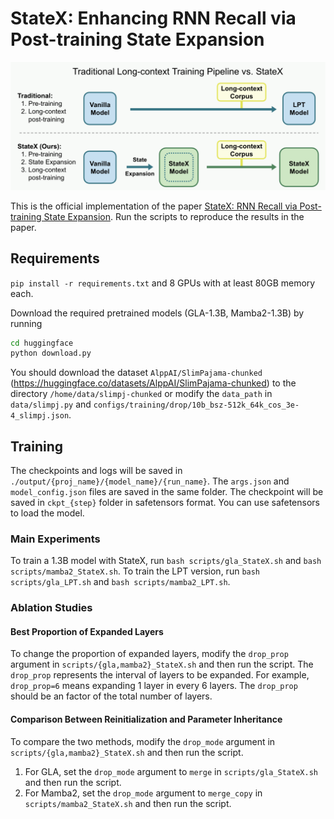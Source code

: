 # StateX: Enhancing RNN Recall via Post-training State Expansion

![Training pipeline of StateX versus ordinary long-context post-training](images/pipeline.png)

This is the official implementation of the paper [StateX: RNN Recall via Post-training State Expansion](https://arxiv.org/abs/xxxx.xxxxx). Run the scripts to reproduce the results in the paper.

## Requirements

`pip install -r requirements.txt` and 8 GPUs with at least 80GB memory each.

Download the required pretrained models (GLA-1.3B, Mamba2-1.3B) by running

```bash
cd huggingface
python download.py
```

You should download the dataset `AlppAI/SlimPajama-chunked` (<https://huggingface.co/datasets/AlppAI/SlimPajama-chunked>) to the directory `/home/data/slimpj-chunked` or modify the `data_path` in `data/slimpj.py` and `configs/training/drop/10b_bsz-512k_64k_cos_3e-4_slimpj.json`.

## Training

The checkpoints and logs will be saved in `./output/{proj_name}/{model_name}/{run_name}`. The `args.json` and `model_config.json` files are saved in the same folder. The checkpoint will be saved in `ckpt_{step}` folder in safetensors format. You can use safetensors to load the model.

### Main Experiments

To train a 1.3B model with StateX, run `bash scripts/gla_StateX.sh` and `bash scripts/mamba2_StateX.sh`. To train the LPT version, run `bash scripts/gla_LPT.sh` and `bash scripts/mamba2_LPT.sh`.

### Ablation Studies

#### Best Proportion of Expanded Layers

To change the proportion of expanded layers, modify the `drop_prop` argument in `scripts/{gla,mamba2}_StateX.sh` and then run the script. The `drop_prop` represents the interval of layers to be expanded. For example, `drop_prop=6` means expanding 1 layer in every 6 layers. The `drop_prop` should be an factor of the total number of layers.

#### Comparison Between Reinitialization and Parameter Inheritance

To compare the two methods, modify the `drop_mode` argument in `scripts/{gla,mamba2}_StateX.sh` and then run the script.

1. For GLA, set the `drop_mode` argument to `merge` in `scripts/gla_StateX.sh` and then run the script.
2. For Mamba2, set the `drop_mode` argument to `merge_copy` in `scripts/mamba2_StateX.sh` and then run the script.
